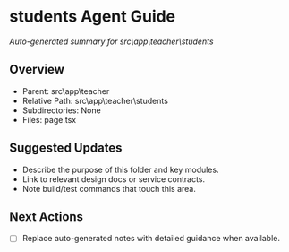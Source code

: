 ﻿# students Agent Guide
*Auto-generated summary for src\app\teacher\students*

## Overview
- Parent: src\app\teacher
- Relative Path: src\app\teacher\students
- Subdirectories: None
- Files: page.tsx

## Suggested Updates
- Describe the purpose of this folder and key modules.
- Link to relevant design docs or service contracts.
- Note build/test commands that touch this area.

## Next Actions
- [ ] Replace auto-generated notes with detailed guidance when available.
